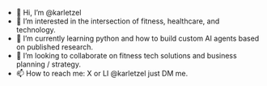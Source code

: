 - 👋 Hi, I’m @karletzel
- 👀 I’m interested in the intersection of fitness, healthcare, and technology.
- 🌱 I’m currently learning python and how to build custom AI agents based on published research. 
- 💞️ I’m looking to collaborate on fitness tech solutions and business planning / strategy.
- 📫 How to reach me: X or LI @karletzel just DM me. 

<!---
karletzel/karletzel is a ✨ special ✨ repository because its `README.md` (this file) appears on your GitHub profile.
You can click the Preview link to take a look at your changes.
--->
